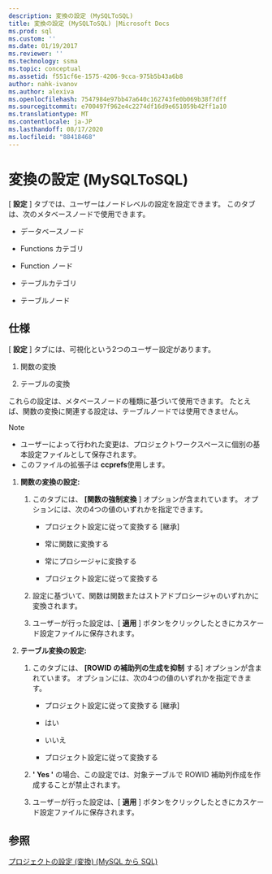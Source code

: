 ```yaml
---
description: 変換の設定 (MySQLToSQL)
title: 変換の設定 (MySQLToSQL) |Microsoft Docs
ms.prod: sql
ms.custom: ''
ms.date: 01/19/2017
ms.reviewer: ''
ms.technology: ssma
ms.topic: conceptual
ms.assetid: f551cf6e-1575-4206-9cca-975b5b43a6b8
author: nahk-ivanov
ms.author: alexiva
ms.openlocfilehash: 7547984e97bb47a640c162743fe0b069b38f7dff
ms.sourcegitcommit: e700497f962e4c2274df16d9e651059b42ff1a10
ms.translationtype: MT
ms.contentlocale: ja-JP
ms.lasthandoff: 08/17/2020
ms.locfileid: "88418468"
---
```

# <a name="conversion-settings-mysqltosql"></a>変換の設定 (MySQLToSQL)
[ **設定** ] タブでは、ユーザーはノードレベルの設定を設定できます。 このタブは、次のメタベースノードで使用できます。  
  
-   データベースノード  
  
-   Functions カテゴリ  
  
-   Function ノード  
  
-   テーブルカテゴリ  
  
-   テーブルノード  
  
## <a name="specifications"></a>仕様  
[ **設定** ] タブには、可視化という2つのユーザー設定があります。  
  
1.  関数の変換  
  
2.  テーブルの変換  
  
これらの設定は、メタベースノードの種類に基づいて使用できます。 たとえば、関数の変換に関連する設定は、テーブルノードでは使用できません。  
  
> [!NOTE]  
> -   ユーザーによって行われた変更は、プロジェクトワークスペースに個別の基本設定ファイルとして保存されます。  
> -   このファイルの拡張子は **ccprefs**使用します。  
  
1.  **関数の変換の設定:**  
  
    1.  このタブには、 **[関数の強制変換** ] オプションが含まれています。 オプションには、次の4つの値のいずれかを指定できます。  
  
        -   プロジェクト設定に従って変換する [継承]  
  
        -   常に関数に変換する  
  
        -   常にプロシージャに変換する  
  
        -   プロジェクト設定に従って変換する  
  
    2.  設定に基づいて、関数は関数またはストアドプロシージャのいずれかに変換されます。  
  
    3.  ユーザーが行った設定は、[ **適用** ] ボタンをクリックしたときにカスケード設定ファイルに保存されます。  
  
2.  **テーブル変換の設定:**  
  
    1.  このタブには、 **[ROWID の補助列の生成を抑制** する] オプションが含まれています。 オプションには、次の4つの値のいずれかを指定できます。  
  
        -   プロジェクト設定に従って変換する [継承]  
  
        -   はい  
  
        -   いいえ  
  
        -   プロジェクト設定に従って変換する  
  
    2.  **' Yes '** の場合、この設定では、対象テーブルで ROWID 補助列作成を作成することが禁止されます。  
  
    3.  ユーザーが行った設定は、[ **適用** ] ボタンをクリックしたときにカスケード設定ファイルに保存されます。  
  
## <a name="see-also"></a>参照  
[プロジェクトの設定 (変換) (MySQL から SQL)](https://msdn.microsoft.com/7ad5fe44-6445-4ba8-a457-5af792631f11)  
  
